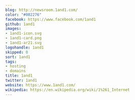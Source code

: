```yaml
---
blog: http://newsroom.1and1.com/
color: "#002276"
facebook: https://www.facebook.com/1and1
github: 1and1
images:
- 1and1-icon.svg
- 1and1-card.png
- 1and1-ar21.svg
logohandle: 1and1
skipped: 0
sort: 1and1
tags:
- hosting
- domains
title: 1and1
twitter: 1and1
website: https://www.1and1.com/
wikipedia: https://en.wikipedia.org/wiki/1%261_Internet
---
```

